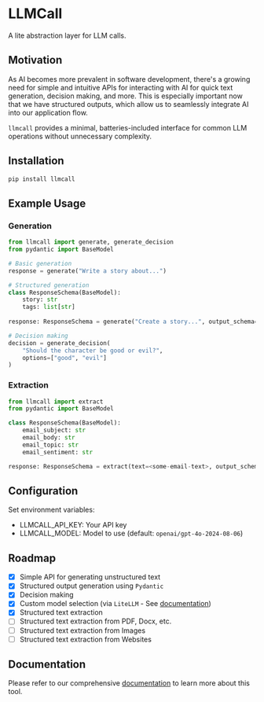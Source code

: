 # LLMCall

A lite abstraction layer for LLM calls.

## Motivation

As AI becomes more prevalent in software development, there's a growing need for simple and intuitive APIs for interacting with AI for quick text generation, decision making, and more. This is especially important now that we have structured outputs, which allow us to seamlessly integrate AI into our application flow.

`llmcall` provides a minimal, batteries-included interface for common LLM operations without unnecessary complexity.

## Installation

```bash
pip install llmcall
```

## Example Usage

### Generation

```python
from llmcall import generate, generate_decision
from pydantic import BaseModel

# Basic generation
response = generate("Write a story about...")

# Structured generation
class ResponseSchema(BaseModel):
    story: str
    tags: list[str]
    
response: ResponseSchema = generate("Create a story...", output_schema=schema)

# Decision making
decision = generate_decision(
    "Should the character be good or evil?",
    options=["good", "evil"]
)
```

### Extraction

```python
from llmcall import extract
from pydantic import BaseModel

class ResponseSchema(BaseModel):
    email_subject: str
    email_body: str
    email_topic: str
    email_sentiment: str

response: ResponseSchema = extract(text=<some-email-text>, output_schema=ResponseSchema)
```

## Configuration

Set environment variables:
- LLMCALL_API_KEY: Your API key
- LLMCALL_MODEL: Model to use (default: `openai/gpt-4o-2024-08-06`)


## Roadmap

- [x] Simple API for generating unstructured text
- [x] Structured output generation using `Pydantic`
- [x] Decision making
- [x] Custom model selection (via `LiteLLM` - See [documentation](https://docs.litellm.ai/docs/providers))
- [x] Structured text extraction
- [ ] Structured text extraction from PDF, Docx, etc.
- [ ] Structured text extraction from Images
- [ ] Structured text extraction from Websites

## Documentation

Please refer to our comprehensive [documentation](./docs/index.md) to learn more about this tool.
